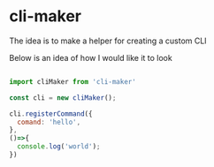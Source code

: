 # cli-maker

The idea is to make a helper for creating a custom CLI

Below is an idea of how I would like it to look

```js

import cliMaker from 'cli-maker'

const cli = new cliMaker();

cli.registerCommand({
  comand: 'hello',
},
()=>{
  console.log('world');
})

```
